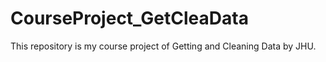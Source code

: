 # CourseProject_GetCleaData
This repository is my course project of Getting and Cleaning Data by JHU.
